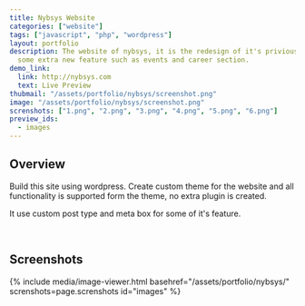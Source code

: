 ```yaml
---
title: Nybsys Website
categories: ["website"]
tags: ["javascript", "php", "wordpress"]
layout: portfolio
description: The website of nybsys, it is the redesign of it's privious version, with
  some extra new feature such as events and career section.
demo_link:
  link: http://nybsys.com
  text: Live Preview
thubmail: "/assets/portfolio/nybsys/screenshot.png"
image: "/assets/portfolio/nybsys/screenshot.png"
screnshots: ["1.png", "2.png", "3.png", "4.png", "5.png", "6.png"] 
preview_ids:
  - images
---
```


## Overview 
Build this site using wordpress. Create custom theme for the website and all functionality is supported form the theme, no extra plugin is created. 

It use custom post type and meta box for some of it's feature. 

<br />

## Screenshots 


{% 
  include media/image-viewer.html 
  basehref="/assets/portfolio/nybsys/" 
  screnshots=page.screnshots 
  id="images" 
%}


